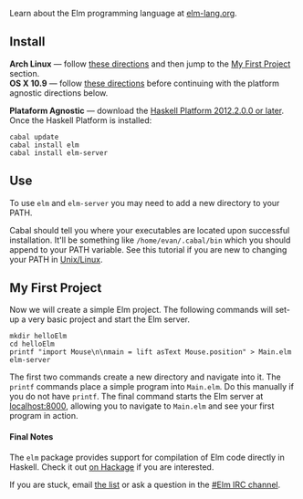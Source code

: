 Learn about the Elm programming language at [elm-lang.org](http://elm-lang.org/).


## Install

**Arch Linux** &mdash; follow [these directions](https://github.com/evancz/Elm/wiki/Installing-Elm#arch-linux) and then
jump to the [My First Project](#my-first-project) section.
<br/>
**OS X 10.9** &mdash; follow
[these directions](http://justtesting.org/post/64947952690/the-glasgow-haskell-compiler-ghc-on-os-x-10-9)
before continuing with the platform agnostic directions below.

**Plataform Agnostic** &mdash;
download the [Haskell Platform 2012.2.0.0 or later](http://hackage.haskell.org/platform/).
Once the Haskell Platform is installed:

    cabal update
    cabal install elm
    cabal install elm-server

## Use

To use `elm` and `elm-server` you may need to add a new directory to your PATH.

Cabal should tell you where your executables are located upon
successful installation. It'll be something like `/home/evan/.cabal/bin`
which you should append to your PATH variable.
See this tutorial if you are new to changing your PATH in
[Unix/Linux](http://www.cyberciti.biz/faq/unix-linux-adding-path/).

## My First Project

Now we will create a simple Elm project.
The following commands will set-up a very basic project and start the Elm server.

    mkdir helloElm
    cd helloElm
    printf "import Mouse\n\nmain = lift asText Mouse.position" > Main.elm
    elm-server

The first two commands create a new directory and navigate into it. The `printf`
commands place a simple program into `Main.elm`. Do this manually if you do not
have `printf`. The final command starts the Elm server at [localhost:8000](http://localhost:8000/),
allowing you to navigate to `Main.elm` and see your first program in action.

#### Final Notes

The `elm` package provides support for compilation of Elm code directly in Haskell.
Check it out [on Hackage](http://hackage.haskell.org/package/Elm) if you are interested.

If you are stuck, email [the list](https://groups.google.com/forum/?fromgroups#!forum/elm-discuss)
or ask a question in the [#Elm IRC channel](http://webchat.freenode.net/?channels=elm).
